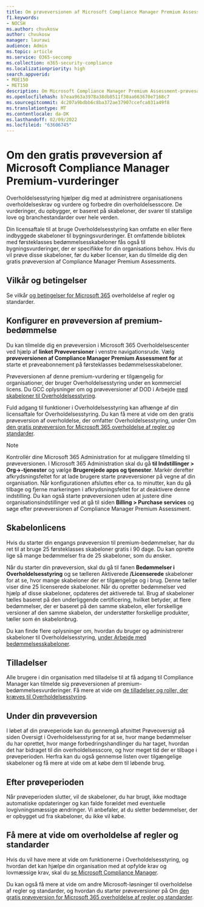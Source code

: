 ```yaml
---
title: Om prøveversionen af Microsoft Compliance Manager Premium Assessment
f1.keywords:
- NOCSH
ms.author: chvukosw
author: chvukosw
manager: laurawi
audience: Admin
ms.topic: article
ms.service: O365-seccomp
ms.collection: m365-security-compliance
ms.localizationpriority: high
search.appverid:
- MOE150
- MET150
description: Om Microsoft Compliance Manager Premium Assessment-prøvesager.
ms.openlocfilehash: b7eaa963a3978a38db8511f30aa663670e7168c7
ms.sourcegitcommit: 4c207a9bdbb6c8ba372ae37907ccefca031a49f8
ms.translationtype: MT
ms.contentlocale: da-DK
ms.lasthandoff: 02/09/2022
ms.locfileid: "63606745"
---
```

# <a name="about-the-free-trial-for-microsoft-compliance-manager-premium-assessments"></a>Om den gratis prøveversion af Microsoft Compliance Manager Premium-vurderinger

Overholdelsesstyring hjælper dig med at administrere organisationens overholdelseskrav og vurdere og forbedre din overholdelsesscore. De vurderinger, du opbygger, er baseret på skabeloner, der svarer til statslige love og branchestandarder over hele verden.  

Din licensaftale til at bruge Overholdelsesstyring kan omfatte en eller flere indbyggede skabeloner til bygningsvurderinger. Et omfattende bibliotek med førsteklasses bedømmelsesskabeloner fås også til bygningsvurderinger, der er specifikke for din organisations behov. Hvis du vil prøve disse skabeloner, før du køber licenser, kan du tilmelde dig den gratis prøveversion af Compliance Manager Premium Assessments.

## <a name="terms-and-conditions"></a>Vilkår og betingelser

Se vilkår [og betingelser for Microsoft 365](terms-conditions.md) overholdelse af regler og standarder.

## <a name="set-up-a-premium-assessment-trial"></a>Konfigurer en prøveversion af premium-bedømmelse

Du kan tilmelde dig en prøveversion i Microsoft 365 Overholdelsescenter ved hjælp af **linket Prøveversioner** i venstre navigationsrude. Vælg **prøveversionen af Compliance Manager Premium Assessment for** at starte et prøveabonnement på førsteklasses bedømmelsesskabeloner.

Prøveversionen af denne premium-vurdering er tilgængelig for organisationer, der bruger Overholdelsesstyring under en kommerciel licens. Du GCC oplysninger om og prøveversioner af DOD i Arbejde [med skabeloner til Overholdelsesstyring](compliance-manager-templates.md).

Fuld adgang til funktioner i Overholdelsesstyring kan afhænge af din licensaftale for Overholdelsesstyring. Du kan få mere at vide om den gratis prøveversion af overholdelse, der omfatter Overholdelsesstyring, under Om [den gratis prøveversion for Microsoft 365 overholdelse af regler og standarder](compliance-easy-trials.md).

> [!NOTE]
> Kontrollér dine Microsoft 365 Administration for at muliggøre tilmelding til prøveversionen. I Microsoft 365 Administration skal du gå **til Indstillinger > Org->-tjenester** og vælge **Brugerejede apps og tjenester**. Markér derefter afkrydsningsfeltet for at lade brugere starte prøveversioner på vegne af din organisation. Når konfigurationen afsluttes efter ca. to minutter, kan du gå tilbage og fjerne markeringen i afkrydsningsfeltet for at deaktivere denne indstilling. Du kan også starte prøveversionen uden at justere dine organisationsindstillinger ved at gå til siden **Billing > Purchase services** og søge efter prøveversionen af Compliance Manager Premium Assessment.

## <a name="template-licensing"></a>Skabelonlicens

Hvis du starter din engangs prøveversion til premium-bedømmelser, har du ret til at bruge 25 førsteklasses skabeloner gratis i 90 dage. Du kan oprette lige så mange bedømmelser fra de 25 skabeloner, som du ønsker.

Når du starter din prøveversion, skal du gå til fanen **Bedømmelser i Overholdelsesstyring** og se tælleren Aktiverede **/Licenserede** skabeloner for at se, hvor mange skabeloner der er tilgængelige og i brug. Denne tæller viser dine 25 licenserede skabeloner. Når du opretter bedømmelser ved hjælp af disse skabeloner, opdateres det aktiverede tal. Brug af skabeloner tælles baseret på den underliggende certificering, hvilket betyder, at flere bedømmelser, der er baseret på den samme skabelon, eller forskellige versioner af den samme skabelon, der understøtter forskellige produkter, tæller som én skabelonbrug.

Du kan finde flere oplysninger om, hvordan du bruger og administrerer skabeloner til Overholdelsesstyring, [under Arbejde med bedømmelsesskabeloner](compliance-manager-templates.md).

## <a name="permissions"></a>Tilladelser

Alle brugere i din organisation med tilladelse til at få adgang til Compliance Manager kan tilmelde sig prøveversionen af premium-bedømmelsesvurderinger. Få mere at vide om [de tilladelser og roller, der kræves til Overholdelsesstyring](compliance-manager-setup.md#set-user-permissions-and-assign-roles).

## <a name="during-your-trial"></a>Under din prøveversion

I løbet af din prøveperiode kan du gennemgå  afsnittet Prøveoversigt på siden  Oversigt i Overholdelsesstyring for at se, hvor mange bedømmelser du har oprettet, hvor mange forbedringshandlinger du har taget, hvordan det har bidraget til din overholdelsesscore, og hvor meget tid der er tilbage i prøveperioden. Herfra kan du også gennemse listen over tilgængelige skabeloner og få mere at vide om at købe dem til løbende brug.

## <a name="after-the-trial"></a>Efter prøveperioden

Når prøveperioden slutter, vil de skabeloner, du har brugt, ikke modtage automatiske opdateringer og kan falde forældet med eventuelle lovgivningsmæssige ændringer. Vi anbefaler, at du sletter bedømmelser, der er opbygget ud fra skabeloner, du ikke vil købe.

## <a name="learn-more-about-compliance"></a>Få mere at vide om overholdelse af regler og standarder

Hvis du vil have mere at vide om funktionerne i Overholdelsesstyring, og hvordan det kan hjælpe din organisation med at opfylde krav og lovmæssige krav, skal du [se Microsoft Compliance Manager](compliance-manager.md).  

Du kan også få mere at vide om andre Microsoft-løsninger til overholdelse af regler og standarder, og hvordan du starter prøveversioner på Om [den gratis prøveversion for Microsoft 365 overholdelse af regler og standarder](compliance-easy-trials.md).